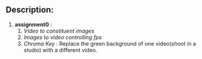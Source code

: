 ## Description: ##

1. **assignment0** :
	1. *Video to constituent images*
	2. *Images to video controlling fps*
	3. *Chroma Key* : Replace the green background of one video(shoot in a studio) with	a different video.
